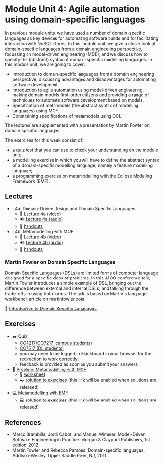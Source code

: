 <link rel='stylesheet' href='web/swiss.css'/>

# Module Unit 4: Agile automation using domain-specific languages

In previous module units, we have used a number of domain-specific languages as key devices for automating software builds and for facilitating interaction with NoSQL stores. In this module unit, we give a closer look at domain-specific languages from a domain engineering perspective, focussing on model-driven engineering (MDE), and we discuss how to specify the (abstract) syntax of domain-specific modelling languages. In this module unit, we are going to cover:

* Introduction to domain-specific languages from a domain engineering perspective, discussing advantages and disadvantages for automating software development.
* Introduction to agile automation using model-driven engineering, making domain models first-order citizens and providing a range of techniques to automate software development based on models.
* Specification of metamodels (the abstract syntax of modelling languages) using MOF.
* Constraining specifications of metamodels using OCL.

The lectures are supplemented with a presentation by Martin Fowler on domain specific languages.

The exercises for this week consist of:
* a quiz test that you can use to check your understanding on the module unit;
* a modelling exercise in which you will have to define the abstract syntax of a domain-specific modelling language, namely a feature modelling language;
* a programming exercise on metamodelling with the Eclipse Modeling Framework (EMF).

## Lectures

* L4a: Domain-Driven Design and Domain Specific Languages 
  * :movie_camera: [Lecture 4a (video)](https://leicester.cloud.panopto.eu/Panopto/Pages/Viewer.aspx?id=4a78e1f2-14fc-48c8-9e6a-9dd45ee95e6f)
  * :loud_sound: [Lecture 4a (audio)](https://leicester.cloud.panopto.eu/Panopto/Pages/Viewer.aspx?id=91227800-8bd1-4a27-8949-dc7645653751)
  * :notebook: [handouts](./L4a_handouts.pdf)
* L4b: Metamodelling with MOF
  * :movie_camera: [Lecture 4b (video)](https://leicester.cloud.panopto.eu/Panopto/Pages/Viewer.aspx?id=dfadb650-91cc-446e-b843-082fd255a1b4) 
  * :loud_sound: [Lecture 4b (audio)](https://leicester.cloud.panopto.eu/Panopto/Pages/Viewer.aspx?id=52c65e97-4d7a-4278-97e4-832c356a42b8)
  * :notebook: [handouts](./L4b_handouts.pdf)

### Martin Fowler on Domain Specific Languages

Domain Specific Languages (DSLs) are limited forms of computer language designed for a specific class of problems. In this JAOO conference talk, Martin Fowler introduces a simple example of DSL, bringing out the difference between external and internal DSLs, and talking through the trade-offs in using both forms. The talk is based on Martin's language workbench article on martinfowler.com.

:movie_camera: [Introduction to Domain Specific Languages](http://www.infoq.com/presentations/domain-specific-languages)

## Exercises

* :black_nib: Quiz 
  * [CO4217/CO7217 (campus students)](https://blackboard.le.ac.uk/webapps/assessment/take/launchAssessment.jsp?course_id=_5572_1&content_id=_1294532_1&mode=cpview)
  * [CO7517 (DL students)](https://blackboard.le.ac.uk/webapps/assessment/take/launchAssessment.jsp?course_id=_7623_1&content_id=_1294542_1&mode=cpview)
  * you may need to be logged in Blackboard in your browser for the redirection to work correctly;
  * feedback is provided as soon as you submit your answers.
* :movie_camera: [Problem: Metamodelling with MOF](https://leicester.cloud.panopto.eu/Panopto/Pages/Viewer.aspx?id=f9a75435-071b-4b4a-a236-887b58867775)
  * :notebook: [worksheet](./sur1_fm.pdf) 
  * :black_nib: [solution to exercises](./surgery1_solution.pdf) (this link will be enabled when solutions are released)
* :computer: [Metamodelling with EMF](./lab4.emf.md) 
  * :computer: [solution to exercises](./lab4.emf_solution/) (this link will be enabled when solutions are released)

  
## References

* Marco Brambilla, Jordi Cabot, and Manuel Wimmer. Model-Driven Software Engineering in Practice. Morgan & Claypool Publishers, 1st edition, 2012.
* Martin Fowler and Rebecca Parsons. Domain-specific languages. Addison-Wesley, Upper Saddle River, NJ, 2011.
